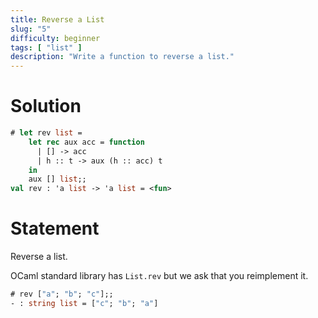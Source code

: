 ```yaml
---
title: Reverse a List
slug: "5"
difficulty: beginner
tags: [ "list" ]
description: "Write a function to reverse a list."
---
```


# Solution

```ocaml
# let rev list =
    let rec aux acc = function
      | [] -> acc
      | h :: t -> aux (h :: acc) t
    in
    aux [] list;;
val rev : 'a list -> 'a list = <fun>
```


# Statement

Reverse a list.

OCaml standard library has `List.rev` but we ask that you reimplement
it.


```ocaml
# rev ["a"; "b"; "c"];;
- : string list = ["c"; "b"; "a"]
```
